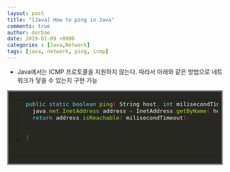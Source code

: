 ```yaml
---
layout: post
title: "[Java] How to ping in Java"
comments: true
author: dorbae
date: 2019-01-09 +0900
categories : [Java,Network]
tags: [java, network, ping, icmp]
---
```


* Java에서는 ICMP 프로토콜을 지원하지 않는다. 따라서 아래와 같은 방법으로 네트워크가 닿을 수 있는지 구현 가능      
      
<div markdown="1" style="background: #272822; border-width: 0.1em 0.1em 0.1em 0.8em; border: solid gray; overflow: auto; padding: 0.2em 0.6em; width: auto;">
<table><tbody>
<tr><td><pre style="line-height: 125%; margin: 0;">1
2
3
4
5</pre>
</td><td><pre style="line-height: 125%; margin: 0;"><span style="color: #66d9ef;">public</span> <span style="color: #66d9ef;">static</span> <span style="color: #66d9ef;">boolean</span> <span style="color: #a6e22e;">ping</span><span style="color: #f92672;">(</span> <span style="color: #f8f8f2;">String</span> <span style="color: #f8f8f2;">host</span><span style="color: #f92672;">,</span> <span style="color: #66d9ef;">int</span> <span style="color: #f8f8f2;">milisecondTimeout</span><span style="color: #f92672;">)</span> <span style="color: #66d9ef;">throws</span> <span style="color: #f8f8f2;">UnknownHostException</span><span style="color: #f92672;">,</span> <span style="color: #f8f8f2;">IOException</span> <span style="color: #f92672;">{</span>
  <span style="color: #f8f8f2;">java</span><span style="color: #f92672;">.</span><span style="color: #a6e22e;">net</span><span style="color: #f92672;">.</span><span style="color: #a6e22e;">InetAddress</span> <span style="color: #f8f8f2;">address</span> <span style="color: #f92672;">=</span> <span style="color: #f8f8f2;">InetAddress</span><span style="color: #f92672;">.</span><span style="color: #a6e22e;">getByName</span><span style="color: #f92672;">(</span> <span style="color: #f8f8f2;">host</span><span style="color: #f92672;">);</span>
  <span style="color: #66d9ef;">return</span> <span style="color: #f8f8f2;">address</span><span style="color: #f92672;">.</span><span style="color: #a6e22e;">isReachable</span><span style="color: #f92672;">(</span> <span style="color: #f8f8f2;">milisecondTimeout</span><span style="color: #f92672;">);</span>
  
<span style="color: #f92672;">}</span>
</pre>
</td></tr>
</tbody></table>
</div>
